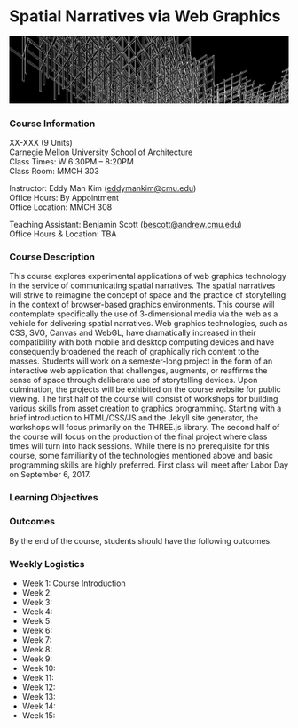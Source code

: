 # Spatial Narratives via Web Graphics
![](assets/banner.png)

### Course Information
XX-XXX (9 Units)<br>
Carnegie Mellon University School of Architecture<br>
Class Times: W 6:30PM – 8:20PM<br>
Class Room: MMCH 303

Instructor: Eddy Man Kim ([eddymankim@cmu.edu](mailto:eddymankim@cmu.edu))<br>
Office Hours: By Appointment<br>
Office Location: MMCH 308

Teaching Assistant: Benjamin Scott ([bescott@andrew.cmu.edu](bescott@andrew.cmu.edu))<br>
Office Hours & Location: TBA

### Course Description
This course explores experimental applications of web graphics technology in the service of communicating spatial narratives. The spatial narratives will strive to reimagine the concept of space and the practice of storytelling in the context of browser-based graphics environments. This course will contemplate specifically the use of 3-dimensional media via the web as a vehicle for delivering spatial narratives. Web graphics technologies, such as CSS, SVG, Canvas and WebGL, have dramatically increased in their compatibility with both mobile and desktop computing devices and have consequently broadened the reach of graphically rich content to the masses. Students will work on a semester-long project in the form of an interactive web application that challenges, augments, or reaffirms the sense of space through deliberate use of storytelling devices. Upon culmination, the projects will be exhibited on the course website for public viewing. The first half of the course will consist of workshops for building various skills from asset creation to graphics programming. Starting with a brief introduction to HTML/CSS/JS and the Jekyll site generator, the workshops will focus primarily on the THREE.js library. The second half of the course will focus on the production of the final project where class times will turn into hack sessions. While there is no prerequisite for this course, some familiarity of the technologies mentioned above and basic programming skills are highly preferred. First class will meet after Labor Day on September 6, 2017.


### Learning Objectives


### Outcomes
By the end of the course, students should have the following outcomes:

### Weekly Logistics

- Week 1: Course Introduction
- Week 2: 
- Week 3:
- Week 4:
- Week 5:
- Week 6:
- Week 7:
- Week 8:
- Week 9:
- Week 10:
- Week 11:
- Week 12:
- Week 13:
- Week 14:
- Week 15: